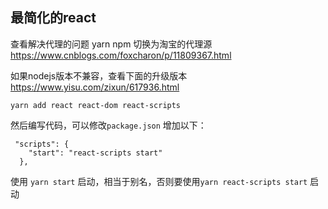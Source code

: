 

## 最简化的react

查看解决代理的问题 yarn npm 切换为淘宝的代理源
https://www.cnblogs.com/foxcharon/p/11809367.html


如果nodejs版本不兼容，查看下面的升级版本
https://www.yisu.com/zixun/617936.html


```shell
yarn add react react-dom react-scripts
```


然后编写代码，可以修改`package.json` 增加以下：

```
 "scripts": {
    "start": "react-scripts start"
  },
```


使用 `yarn start` 启动，相当于别名，否则要使用`yarn react-scripts start` 启动